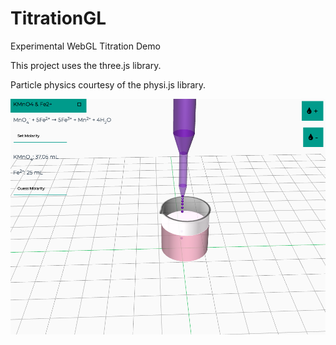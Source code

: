 # TitrationGL
Experimental WebGL Titration Demo

This project uses the three.js library.

Particle physics courtesy of the physi.js library.

![Screenshot](titration.png)
